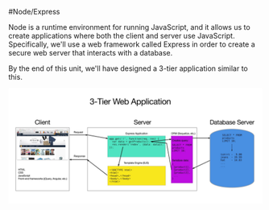 #Node/Express

Node is a runtime environment for running JavaScript, and it allows us to create applications where both the client and server use JavaScript. Specifically, we'll use a web framework called Express in order to create a secure web server that interacts with a database.

By the end of this unit, we'll have designed a 3-tier application similar to this.

![3-Tier Express Application](images/3-tier-application.jpg)
